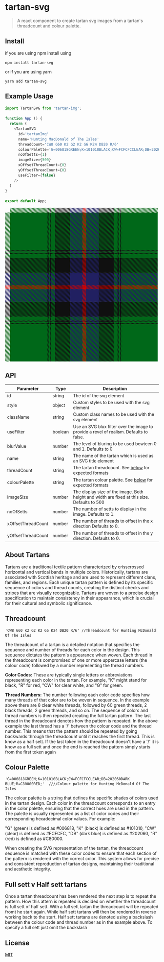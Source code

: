 # tartan-svg

> A react component to create tartan svg images from a tartan's threadcount and colour palette.

## Install
if you are using npm install using
```
npm install tartan-svg 
```
or if you are using yarn 
```
yarn add tartan-svg
```

## Example Usage
```js
import TartanSVG from 'tartan-img';

function App () {
  return (
    <TartanSVG
      id='tartanImg'
      name='Hunting MacDonald of The Isles'
      threadCount='CW8 G60 K2 G2 K2 G6 K24 DB20 R/6'
      colourPalette='G=006818GREEN;K=101010BLACK;CW=FCFCFCCLEAR;DB=202060DARK BLUE;R=C80000RED;'
      noOfSetts={1}
      imageSize={500}
      xOffsetThreadCount={0}
      yOffsetThreadCount={0}
      useFilter={false}
    />
  )
}

export default App;
```


![demo png](./images/macdonald-tartan.png?raw=true)


## API

| Parameter | Type | Description |
| --- | --- | --- |
| id | string | The id of the svg element |
| style | object | Custom styles to be used with the svg element |
| className | string | Custom class names to be used with the svg element |
| useFilter | boolean | Use an SVG blux filter over the image to provide a revel of realism. Defaults to false. |
| blurValue | number |  The level of bluring to be used bewteen 0 and 1. Defaults to 0
| name | string | The name of the tartan which is used as an SVG title element |
| threadCount | string | The tartan threadcount. See [below](#thread-count) for expected formats |
| colourPalette | string | The tartan colour palette. See [below](#color-palette) for expected formats|
| imageSize | number | The display size of the image. Both height and width are fixed at this size. Defaults to 500 |
| noOfSetts | number | The number of setts to display in the image. Defaults to 1. |
| xOffsetThreadCount | number | The number of threads to offset in the x direction Defaults to 0.|
| yOffsetThreadCount | number | The number of threads to offset in the y direction. Defaults to 0. |


## About Tartans
Tartans are a traditional textile pattern characterized by crisscrossed horizontal and vertical bands in multiple colors. Historically, tartans are associated with Scottish heritage and are used to represent different clans, families, and regions. Each unique tartan pattern is defined by its specific sequence of colors and thread counts, creating the distinct checks and stripes that are visually recognizable. Tartans are woven to a precise design specification to maintain consistency in their appearance, which is crucial for their cultural and symbolic significance.

## Threadcount
```
'CW8 G60 K2 G2 K2 G6 K24 DB20 R/6' //Threadcount for Hunting McDonald Of The Isles
```
The threadcount of a tartan is a detailed notation that specifies the sequence and number of threads for each color in the design. This sequence dictates the pattern's appearance when woven. Each thread in the threadcount is compromised of one or more uppercase letters (the colour code) followed by a number representing the thread numbers. 

**Color Codes:** These are typically single letters or abbreviations representing each color in the tartan. For example, "K" might stand for black, "R" for red, "CW" for clear white, and "G" for green.

**Thread Numbers:** The number following each color code specifies how many threads of that color are to be woven in sequence. In the example above there are 8 clear white threads, followed by 60 green threads, 2 black  threads, 2 green threads, and so on.
The sequence of colors and thread numbers is then repeated creating the full tartan pattern. The last thread in the threadcount denotes how the pattern is repeated. In the above example the last thread has a '/' between the colour code and the thread number. This means that the pattern should be repeated by going backwards through the threadcount until it reaches the first thread. This is know as a half sett. If the last token in the threadcount doesn't have a '/' it is know as a full sett and once the end is reached the pattern simply starts from the first token again

## Colour Palette
```
'G=006818GREEN;K=101010BLACK;CW=FCFCFCCLEAR;DB=202060DARK BLUE;R=C80000RED;'  ////Colour palette for Hunting McDonald Of The Isles
```
The colour palette is a string that defines the specific shades of colors used in the tartan design. Each color in the threadcount corresponds to an entry in the color palette, ensuring that the correct hues are used in the pattern. The palette is usually represented as a list of color codes and their corresponding hexadecimal color values. For example:

"G" (green) is defined as #006818,
"K" (black) is defined as #101010,
"CW" (clear) is defined as #FCFCFC,
"DB" (dark blue) is defined as #202060,
"R" (red) is defined as #C80000.

When creating the SVG representation of the tartan, the threadcount sequence is matched with these color codes to ensure that each section of the pattern is rendered with the correct color. This system allows for precise and consistent reproduction of tartan designs, maintaining their traditional and aesthetic integrity.

## Full sett v Half sett tartans
Once a tartan threadcount has been rendered the next step is to repeat the pattern. How this attern is repeated is decided on whether the threadcount is full sett of half sett. With a full sett tartan the threadcount will be repeated fromt he start again. While half sett tartans will then be rendered in reverse working back to the start. Half sett tartans are denoted using a backslash between the colour code and thread number as in the example above. To specify a full sett just omit the backslash


## License

[MIT](https://github.com/unclebubs/react-easy-crop/blob/master/LICENSE)
